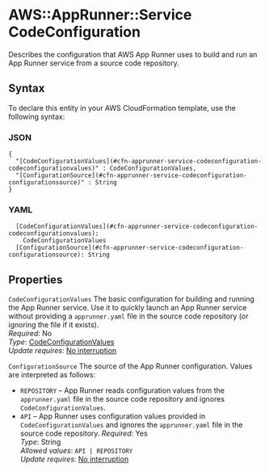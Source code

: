 # AWS::AppRunner::Service CodeConfiguration<a name="aws-properties-apprunner-service-codeconfiguration"></a>

Describes the configuration that AWS App Runner uses to build and run an App Runner service from a source code repository\.

## Syntax<a name="aws-properties-apprunner-service-codeconfiguration-syntax"></a>

To declare this entity in your AWS CloudFormation template, use the following syntax:

### JSON<a name="aws-properties-apprunner-service-codeconfiguration-syntax.json"></a>

```
{
  "[CodeConfigurationValues](#cfn-apprunner-service-codeconfiguration-codeconfigurationvalues)" : CodeConfigurationValues,
  "[ConfigurationSource](#cfn-apprunner-service-codeconfiguration-configurationsource)" : String
}
```

### YAML<a name="aws-properties-apprunner-service-codeconfiguration-syntax.yaml"></a>

```
  [CodeConfigurationValues](#cfn-apprunner-service-codeconfiguration-codeconfigurationvalues): 
    CodeConfigurationValues
  [ConfigurationSource](#cfn-apprunner-service-codeconfiguration-configurationsource): String
```

## Properties<a name="aws-properties-apprunner-service-codeconfiguration-properties"></a>

`CodeConfigurationValues`  <a name="cfn-apprunner-service-codeconfiguration-codeconfigurationvalues"></a>
The basic configuration for building and running the App Runner service\. Use it to quickly launch an App Runner service without providing a `apprunner.yaml` file in the source code repository \(or ignoring the file if it exists\)\.  
*Required*: No  
*Type*: [CodeConfigurationValues](aws-properties-apprunner-service-codeconfigurationvalues.md)  
*Update requires*: [No interruption](https://docs.aws.amazon.com/AWSCloudFormation/latest/UserGuide/using-cfn-updating-stacks-update-behaviors.html#update-no-interrupt)

`ConfigurationSource`  <a name="cfn-apprunner-service-codeconfiguration-configurationsource"></a>
The source of the App Runner configuration\. Values are interpreted as follows:  
+  `REPOSITORY` – App Runner reads configuration values from the `apprunner.yaml` file in the source code repository and ignores `CodeConfigurationValues`\.
+  `API` – App Runner uses configuration values provided in `CodeConfigurationValues` and ignores the `apprunner.yaml` file in the source code repository\.
*Required*: Yes  
*Type*: String  
*Allowed values*: `API | REPOSITORY`  
*Update requires*: [No interruption](https://docs.aws.amazon.com/AWSCloudFormation/latest/UserGuide/using-cfn-updating-stacks-update-behaviors.html#update-no-interrupt)